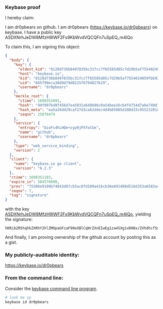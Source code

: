 ### Keybase proof

I hereby claim:

I am dr0pbears on github.
I am dr0pbears (https://keybase.io/dr0pbears) on keybase.
I have a public key ASDXNrhJeDW8MfzH9lWF2Fx9KbWvdVQCQFn7uSpEQ_m4iQo

To claim this, I am signing this object:

```json
{
  "body": {
    "key": {
      "eldest_kid": "0120d736b8497835bc31fcc7f65585d85c7d29b5af7554024059fbb92a4443f9b8890a",
      "host": "keybase.io",
      "kid": "0120d736b8497835bc31fcc7f65585d85c7d29b5af7554024059fbb92a4443f9b8890a",
      "uid": "665f99eca38d9d79d8225f6794027b19",
      "username": "dr0pbears"
    },
    "merkle_root": {
      "ctime": 1698351091,
      "hash": "94f097bd8f456d7ea5031a640b86c0a54bee16cb4f4754d7a6e749d196a9ad4044d7cae404956d47bbb98af1a32a7d8f0ff7367fcf16db7c7944055c08929fd9",
      "hash_meta": "ea5a26dd29caf27d3ca62ddec4d4b85085d108d33c95523201d2b266918882cc",
      "seqno": 25076479
    },
    "service": {
      "entropy": "bioFs4hLHQe+zyp0jPXfoCGe",
      "name": "github",
      "username": "dr0pbears"
    },
    "type": "web_service_binding",
    "version": 2
  },
  "client": {
    "name": "keybase.io go client",
    "version": "6.2.3"
  },
  "ctime": 1698351103,
  "expire_in": 504576000,
  "prev": "75306e9109b74843d87cb3ac8fd109a416cb36e691488d516d353a6583ac822f",
  "seqno": 7,
  "tag": "signature"
}
```

with the key [ASDXNrhJeDW8MfzH9lWF2Fx9KbWvdVQCQFn7uSpEQ_m4iQo](https://keybase.io/dr0pbears), yielding the signature:

```
hKRib2R5hqhkZXRhY2hlZMOpaGFzaF90eXBlCqNrZXnEIwEg1za4SXg1vDH8x/ZVhdhcfSm1r3VUAkBZ+7kqREP5uIkKp3BheWxvYWTESpcCB8QgdTBukQm3SEPYfLOsj9EJpBbLNuaRSI1RbTU6ZYOsgi/EIDuXEtfPlbTopoclp/slwEVVG2mNOzts62Qxh0YeHBX9AgHCo3NpZ8RAOTxMlD5Frx0uWbCicS37w14km+iUVTFGrXcXCS9fNyfh8NryN7DYTaZ37GVEEHfWgDlMG6hBn4FUx7+SIrIUAKhzaWdfdHlwZSCkaGFzaIKkdHlwZQildmFsdWXEIDPfo9dBnbjxAfncOExOK8OlnDEDUPq4pn7le6PAA9mYo3RhZ80CAqd2ZXJzaW9uAQ==

```

And finally, I am proving ownership of the github account by posting this as a gist.

### My publicly-auditable identity:

https://keybase.io/dr0pbears

### From the command line:

Consider the [keybase command line program](https://keybase.io/download).

```bash
# look me up
keybase id dr0pbears
```
